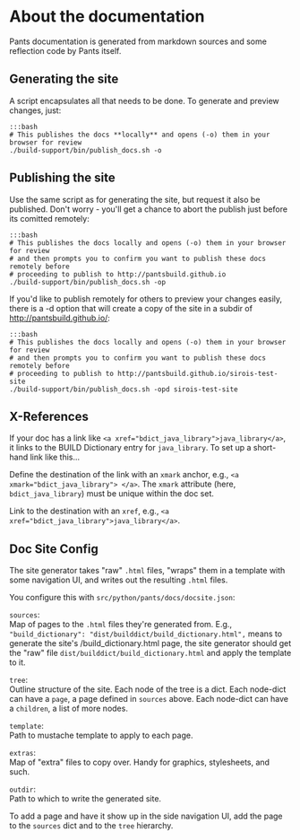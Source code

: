 About the documentation
=======================

Pants documentation is generated from markdown sources and some
reflection code by Pants itself.

Generating the site
-------------------

A script encapsulates all that needs to be done. To generate and preview
changes, just:

    :::bash
    # This publishes the docs **locally** and opens (-o) them in your browser for review
    ./build-support/bin/publish_docs.sh -o

Publishing the site
-------------------

Use the same script as for generating the site, but request it also be
published. Don't worry - you'll get a chance to abort the publish just
before its comitted remotely:

    :::bash
    # This publishes the docs locally and opens (-o) them in your browser for review
    # and then prompts you to confirm you want to publish these docs remotely before
    # proceeding to publish to http://pantsbuild.github.io
    ./build-support/bin/publish_docs.sh -op

If you'd like to publish remotely for others to preview your changes
easily, there is a -d option that will create a copy of the site in a
subdir of <http://pantsbuild.github.io/>:

    :::bash
    # This publishes the docs locally and opens (-o) them in your browser for review
    # and then prompts you to confirm you want to publish these docs remotely before
    # proceeding to publish to http://pantsbuild.github.io/sirois-test-site
    ./build-support/bin/publish_docs.sh -opd sirois-test-site

X-References
------------

If your doc has a
link like `<a xref="bdict_java_library">java_library</a>`, it links to
the BUILD Dictionary entry for `java_library`. To set up a short-hand
link like this...

Define the destination of the link with an `xmark` anchor, e.g.,
`<a xmark="bdict_java_library"> </a>`. The `xmark` attribute (here,
`bdict_java_library`) must be unique within the doc set.

Link to the destination with an `xref`, e.g.,
`<a xref="bdict_java_library">java_library</a>`.

Doc Site Config
---------------

The site generator
takes "raw" `.html` files, "wraps" them in a template with some
navigation UI, and writes out the resulting `.html` files.

You configure this with `src/python/pants/docs/docsite.json`:

`sources`:<br>
Map of pages to the `.html` files they're generated from. E.g.,
`"build_dictionary": "dist/builddict/build_dictionary.html",` means to
generate the site's /build\_dictionary.html page, the site generator
should get the "raw" file `dist/builddict/build_dictionary.html` and
apply the template to it.

`tree`:<br>
Outline structure of the site. Each node of the tree is a dict. Each
node-dict can have a `page`, a page defined in `sources` above. Each
node-dict can have a `children`, a list of more nodes.

`template`:<br>
Path to mustache template to apply to each page.

`extras`:<br>
Map of "extra" files to copy over. Handy for graphics, stylesheets, and
such.

`outdir`:<br>
Path to which to write the generated site.

To add a page and have it show up in the side navigation UI, add the
page to the `sources` dict and to the `tree` hierarchy.
